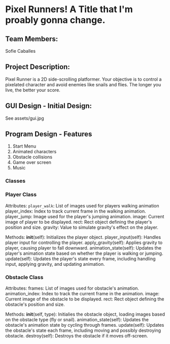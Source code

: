 # Pixel Runners! A Title that I'm proably gonna change. 

## Team Members: 
Sofie Caballes 

## Project Description: 
Pixel Runner is a 2D side-scrolling platformer. Your objective is to control a pixelated character and avoid enemies like snails and flies. The longer you live, the better your score. 

## GUI Design - Initial Design:
See assets/gui.jpg 

## Program Design - Features 
1. Start Menu
2. Animated characters
3. Obstacle collisions 
4. Game over screen 
5. Music 

### Classes
### Player Class 
Attributes: 
`player_walk`: List of images used for players walking animation 
player_index: Index to track current frame in the walking animation. 
player_jump: Image used for the player's jumping animation. 
image: Current image of player to be displayed. 
rect: Rect object defining the player's position and size. 
gravity: Value to simulate gravity's effect on the player. 

Methods: 
__init__(self): Initializes the player object. 
player_input(self): Handles player input for controlling the player. 
apply_gravity(self): Applies gravity to player, causing player to fall downward. 
animation_state(self): Updates the player's animation state based on whether the player is walking or jumping. 
update(self): Updates the player's state every frame, including handling input, applying gravity, and updating animation. 

### Obstacle Class 
Attributes: 
frames: List of images used for obstacle's animation.
animation_index: Index to track the current frame in the animation. 
image: Current image of the obstacle to be displayed. 
rect: Rect object defining the obstacle's position and size. 

Methods: 
__init__(self, type): Initialies the obstacle object, loading images based on the obstacle type (fly or snail). 
animation_state(self): Updates the obstacle's animation state by cycling through frames. 
update(self): Updates the obstacle's state each frame, including moving and possibly destroying obstacle. 
destroy(self): Destroys the obstacle if it moves off-screen. 

